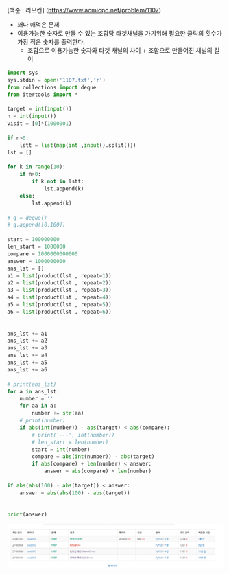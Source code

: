 [백준 : 리모컨] (https://www.acmicpc.net/problem/1107)



- 꽤나 애먹은 문제
- 이용가능한 숫자로 만들 수 있는 조합당 타겟채널을 가기위해 필요한 클릭의 횟수가 가장 적은 숫자를 출력한다.
  - 조합으로 이용가능한 숫자와 타겟 채널의 차이 + 조합으로 만들어진 채널의 길이



```python
import sys
sys.stdin = open('1107.txt','r')
from collections import deque
from itertools import *

target = int(input())
n = int(input())
visit = [0]*(1000001)

if n>0:
    lstt = list(map(int ,input().split()))
lst = []

for k in range(10):
    if n>0:
        if k not in lstt:
            lst.append(k)
    else:
        lst.append(k)

# q = deque()
# q.append([0,100])

start = 100000000
len_start = 1000000
compare = 1000000000000
answer = 1000000000
ans_lst = []
a1 = list(product(lst , repeat=1))
a2 = list(product(lst , repeat=2))
a3 = list(product(lst , repeat=3))
a4 = list(product(lst , repeat=4))
a5 = list(product(lst , repeat=5))
a6 = list(product(lst , repeat=6))


ans_lst += a1
ans_lst += a2
ans_lst += a3
ans_lst += a4 
ans_lst += a5
ans_lst += a6

# print(ans_lst)
for a in ans_lst:
    number = ''
    for aa in a:
        number += str(aa)
    # print(number)
    if abs(int(number)) - abs(target) < abs(compare):
        # print('---', int(number))
        # len_start = len(number)
        start = int(number)
        compare = abs(int(number)) - abs(target)
        if abs(compare) + len(number) < answer:
            answer = abs(compare) + len(number)

if abs(abs(100) - abs(target)) < answer:
    answer = abs(abs(100) - abs(target))


print(answer)
```

![20210319_163438](20210319_163438.png)